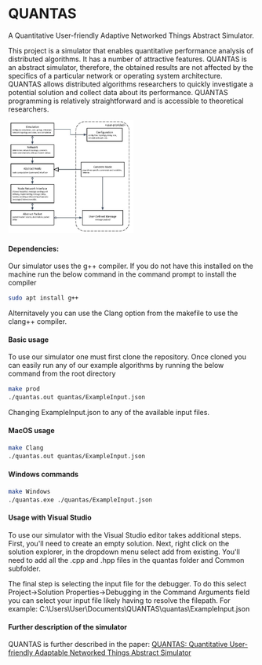 # QUANTAS
A Quantitative User-friendly Adaptive Networked Things Abstract Simulator.

This project is a simulator that enables quantitative performance analysis of distributed algorithms. It has a number of attractive features. QUANTAS is an abstract simulator, therefore, the obtained results are not affected by the specifics of a particular network or operating system architecture. QUANTAS allows distributed algorithms researchers to quickly investigate a potential solution  and collect data about its performance. QUANTAS programming is relatively straightforward and is accessible to theoretical researchers. 

<img src="Documentation/abstract%20sim%20draw.pptx.jpg" alt="System Diagram" style="zoom: 33%;" />

#### Dependencies:

Our simulator uses the g++ compiler. If you do not have this installed on the machine run the below command in the command prompt to install the compiler

```sh
sudo apt install g++
```

Alternitavely you can use the Clang option from the makefile to use the clang++ compiler.

#### Basic usage
To use our simulator one must first clone the repository.
Once cloned you can easily run any of our example algorithms by running the below command from the root directory

```sh
make prod
./quantas.out quantas/ExampleInput.json

```

Changing ExampleInput.json to any of the available input files.

#### MacOS usage
```sh
make Clang
./quantas.out quantas/ExampleInput.json

```

#### Windows commands
```sh
make Windows
./quantas.exe ./quantas/ExampleInput.json

```

#### Usage with Visual Studio

To use our simulator with the Visual Studio editor takes additional steps.
First, you'll need to create an empty solution.
Next, right click on the solution explorer, in the dropdown menu select add from existing.
You'll need to add all the .cpp and .hpp files in the quantas folder and Common subfolder.

The final step is selecting the input file for the debugger. 
To do this select Project->Solution Properties->Debugging  in the Command Arguments field you can select your input file likely having to resolve the filepath. For example: C:\Users\User\Documents\QUANTAS\quantas\ExampleInput.json

#### Further description of the simulator

QUANTAS is further described in the paper:
[QUANTAS: Quantitative User-friendly Adaptable Networked Things Abstract Simulator](https://arxiv.org/abs/2205.04930)
